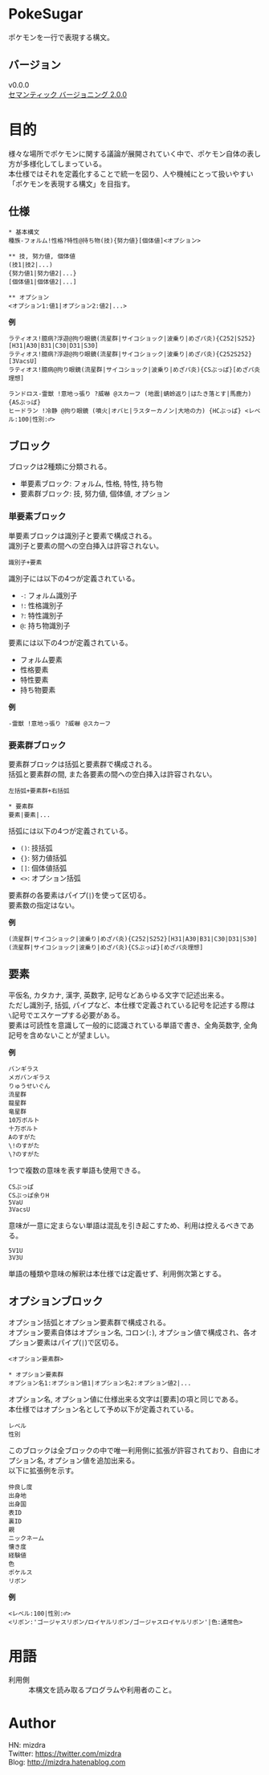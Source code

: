 # PokeSugar
ポケモンを一行で表現する構文。



## バージョン
v0.0.0  
[セマンティック バージョニング 2.0.0](http://semver.org/lang/ja/)



# 目的
様々な場所でポケモンに関する議論が展開されていく中で、ポケモン自体の表し方が多様化してしまっている。  
本仕様ではそれを定義化することで統一を図り、人や機械にとって扱いやすい「ポケモンを表現する構文」を目指す。



## 仕様
```
* 基本構文
種族-フォルム!性格?特性@持ち物(技){努力値}[個体値]<オプション>

** 技, 努力値, 個体値
(技1|技2|...)
{努力値1|努力値2|...}
[個体値1|個体値2|...]

** オプション
<オプション1:値1|オプション2:値2|...>
```

**例**
```
ラティオス!臆病?浮遊@拘り眼鏡(流星群|サイコショック|波乗り|めざパ炎){C252|S252}[H31|A30|B31|C30|D31|S30]
ラティオス!臆病?浮遊@拘り眼鏡(流星群|サイコショック|波乗り|めざパ炎){C252S252}[3VacsU]
ラティオス!臆病@拘り眼鏡(流星群|サイコショック|波乗り|めざパ炎){CSぶっぱ}[めざパ炎理想]

ランドロス-霊獣 !意地っ張り ?威嚇 @スカーフ (地震|蜻蛉返り|はたき落とす|馬鹿力) {ASぶっぱ}
ヒードラン !冷静 @拘り眼鏡 (噴火|オバヒ|ラスターカノン|大地の力) {HCぶっぱ} <レベル:100|性別:♂>
```


## ブロック
ブロックは2種類に分類される。

- 単要素ブロック: フォルム, 性格, 特性, 持ち物
- 要素群ブロック: 技, 努力値, 個体値, オプション

### 単要素ブロック
単要素ブロックは識別子と要素で構成される。  
識別子と要素の間への空白挿入は許容されない。
```
識別子+要素
```

識別子には以下の4つが定義されている。
- ``-``: フォルム識別子
- ``!``: 性格識別子
- ``?``: 特性識別子
- ``@``: 持ち物識別子

要素には以下の4つが定義されている。
- フォルム要素
- 性格要素
- 特性要素
- 持ち物要素

**例**
```
-霊獣 !意地っ張り ?威嚇 @スカーフ
```


### 要素群ブロック
要素群ブロックは括弧と要素群で構成される。  
括弧と要素群の間, また各要素の間への空白挿入は許容されない。
```
左括弧+要素群+右括弧

* 要素群
要素|要素|...
```

括弧には以下の4つが定義されている。
- ``()``: 技括弧
- ``{}``: 努力値括弧
- ``[]``: 個体値括弧
- ``<>``: オプション括弧

要素群の各要素はパイプ(``|``)を使って区切る。  
要素数の指定はない。

**例**
```
(流星群|サイコショック|波乗り|めざパ炎){C252|S252}[H31|A30|B31|C30|D31|S30]
(流星群|サイコショック|波乗り|めざパ炎){CSぶっぱ}[めざパ炎理想]
```


## 要素
平仮名, カタカナ, 漢字, 英数字, 記号などあらゆる文字で記述出来る。  
ただし識別子, 括弧, パイプなど、本仕様で定義されている記号を記述する際は``\``記号でエスケープする必要がある。  
要素は可読性を意識して一般的に認識されている単語で書き、全角英数字, 全角記号を含めないことが望ましい。

**例**
```
バンギラス
メガバンギラス
りゅうせいぐん
流星群
龍星群
竜星群
10万ボルト
十万ボルト
Aのすがた
\!のすがた
\?のすがた
```

1つで複数の意味を表す単語も使用できる。
```
CSぶっぱ
CSぶっぱ余りH
5VaU
3VacsU
```

意味が一意に定まらない単語は混乱を引き起こすため、利用は控えるべきである。
```
5V1U
3V3U
```

単語の種類や意味の解釈は本仕様では定義せず、利用側次第とする。


## オプションブロック
オプション括弧とオプション要素群で構成される。  
オプション要素自体はオプション名, コロン(``:``), オプション値で構成され、各オプション要素はパイプ(``|``)で区切る。
```
<オプション要素群>

* オプション要素群
オプション名1:オプション値1|オプション名2:オプション値2|...
```

オプション名, オプション値に仕様出来る文字は[要素]の項と同じである。  
本仕様ではオプション名として予め以下が定義されている。
```
レベル
性別
```

このブロックは全ブロックの中で唯一利用側に拡張が許容されており、自由にオプション名, オプション値を追加出来る。  
以下に拡張例を示す。
```
仲良し度
出身地
出身国
表ID
裏ID
親
ニックネーム
懐き度
経験値
色
ポケルス
リボン
```

**例**
```
<レベル:100|性別:♂>
<リボン:'ゴージャスリボン/ロイヤルリボン/ゴージャスロイヤルリボン'|色:通常色>
```



# 用語
<dl>
    <dt>利用側</dt>
    <dd>本構文を読み取るプログラムや利用者のこと。</dd>
</dl>



# Author
HN: mizdra  
Twitter: <https://twitter.com/mizdra>  
Blog: <http://mizdra.hatenablog.com>
